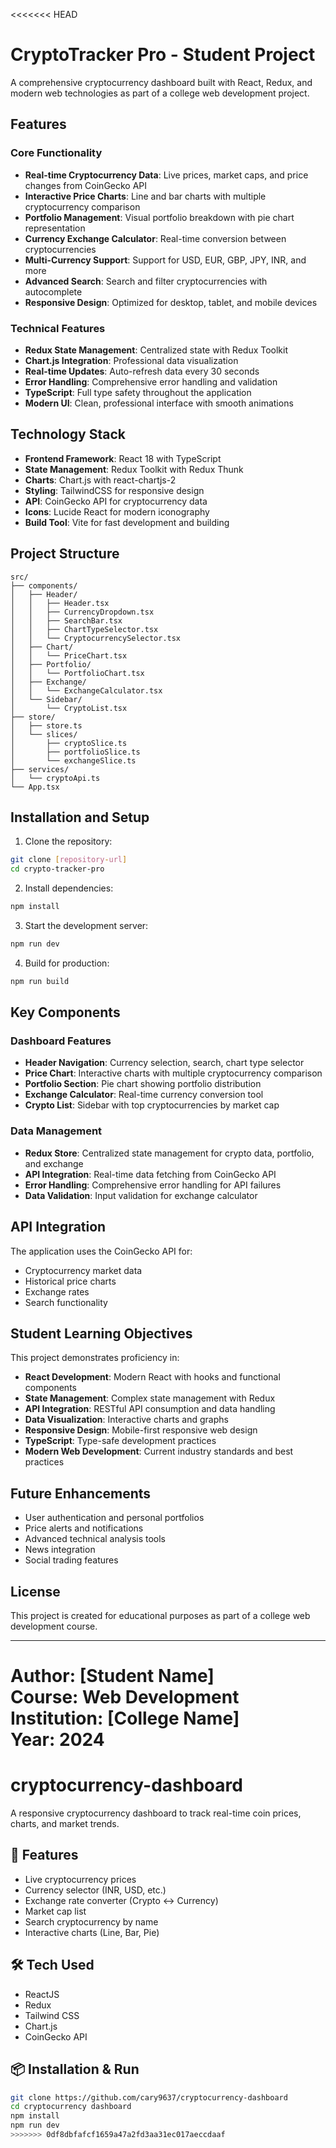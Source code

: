 <<<<<<< HEAD
# CryptoTracker Pro - Student Project

A comprehensive cryptocurrency dashboard built with React, Redux, and modern web technologies as part of a college web development project.

## Features

### Core Functionality
- **Real-time Cryptocurrency Data**: Live prices, market caps, and price changes from CoinGecko API
- **Interactive Price Charts**: Line and bar charts with multiple cryptocurrency comparison
- **Portfolio Management**: Visual portfolio breakdown with pie chart representation
- **Currency Exchange Calculator**: Real-time conversion between cryptocurrencies
- **Multi-Currency Support**: Support for USD, EUR, GBP, JPY, INR, and more
- **Advanced Search**: Search and filter cryptocurrencies with autocomplete
- **Responsive Design**: Optimized for desktop, tablet, and mobile devices

### Technical Features
- **Redux State Management**: Centralized state with Redux Toolkit
- **Chart.js Integration**: Professional data visualization
- **Real-time Updates**: Auto-refresh data every 30 seconds  
- **Error Handling**: Comprehensive error handling and validation
- **TypeScript**: Full type safety throughout the application
- **Modern UI**: Clean, professional interface with smooth animations

## Technology Stack

- **Frontend Framework**: React 18 with TypeScript
- **State Management**: Redux Toolkit with Redux Thunk
- **Charts**: Chart.js with react-chartjs-2
- **Styling**: TailwindCSS for responsive design
- **API**: CoinGecko API for cryptocurrency data
- **Icons**: Lucide React for modern iconography
- **Build Tool**: Vite for fast development and building

## Project Structure

```
src/
├── components/
│   ├── Header/
│   │   ├── Header.tsx
│   │   ├── CurrencyDropdown.tsx
│   │   ├── SearchBar.tsx
│   │   ├── ChartTypeSelector.tsx
│   │   └── CryptocurrencySelector.tsx
│   ├── Chart/
│   │   └── PriceChart.tsx
│   ├── Portfolio/
│   │   └── PortfolioChart.tsx
│   ├── Exchange/
│   │   └── ExchangeCalculator.tsx
│   └── Sidebar/
│       └── CryptoList.tsx
├── store/
│   ├── store.ts
│   └── slices/
│       ├── cryptoSlice.ts
│       ├── portfolioSlice.ts
│       └── exchangeSlice.ts
├── services/
│   └── cryptoApi.ts
└── App.tsx
```

## Installation and Setup

1. Clone the repository:
```bash
git clone [repository-url]
cd crypto-tracker-pro
```

2. Install dependencies:
```bash
npm install
```

3. Start the development server:
```bash
npm run dev
```

4. Build for production:
```bash
npm run build
```

## Key Components

### Dashboard Features
- **Header Navigation**: Currency selection, search, chart type selector
- **Price Chart**: Interactive charts with multiple cryptocurrency comparison
- **Portfolio Section**: Pie chart showing portfolio distribution
- **Exchange Calculator**: Real-time currency conversion tool
- **Crypto List**: Sidebar with top cryptocurrencies by market cap

### Data Management
- **Redux Store**: Centralized state management for crypto data, portfolio, and exchange
- **API Integration**: Real-time data fetching from CoinGecko API
- **Error Handling**: Comprehensive error handling for API failures
- **Data Validation**: Input validation for exchange calculator

## API Integration

The application uses the CoinGecko API for:
- Cryptocurrency market data
- Historical price charts
- Exchange rates
- Search functionality

## Student Learning Objectives

This project demonstrates proficiency in:
- **React Development**: Modern React with hooks and functional components
- **State Management**: Complex state management with Redux
- **API Integration**: RESTful API consumption and data handling
- **Data Visualization**: Interactive charts and graphs
- **Responsive Design**: Mobile-first responsive web design
- **TypeScript**: Type-safe development practices
- **Modern Web Development**: Current industry standards and best practices

## Future Enhancements

- User authentication and personal portfolios
- Price alerts and notifications
- Advanced technical analysis tools
- News integration
- Social trading features

## License

This project is created for educational purposes as part of a college web development course.

---

**Author**: [Student Name]  
**Course**: Web Development  
**Institution**: [College Name]  
**Year**: 2024
=======
# cryptocurrency-dashboard
A responsive cryptocurrency dashboard to track real-time coin prices, charts, and market trends.

## 🚀 Features

- Live cryptocurrency prices
- Currency selector (INR, USD, etc.)
- Exchange rate converter (Crypto ↔ Currency)
- Market cap list
- Search cryptocurrency by name
- Interactive charts (Line, Bar, Pie)

## 🛠️ Tech Used

- ReactJS
- Redux
- Tailwind CSS
- Chart.js
- CoinGecko API

## 📦 Installation & Run

```bash
git clone https://github.com/cary9637/cryptocurrency-dashboard
cd cryptocurrency dashboard
npm install
npm run dev
>>>>>>> 0df8dbfafcf1659a47a2fd3aa31ec017aeccdaaf
